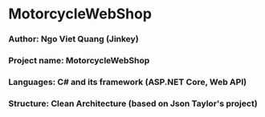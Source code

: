 # MotorcycleWebShop

### Author: Ngo Viet Quang (Jinkey)
### Project name: MotorcycleWebShop
### Languages: C# and its framework (ASP.NET Core, Web API)
### Structure: Clean Architecture (based on Json Taylor's project)
